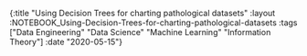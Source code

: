 {:title "Using Decision Trees for charting pathological datasets"
 :layout :NOTEBOOK_Using-Decision-Trees-for-charting-pathological-datasets
 :tags  ["Data Engineering" "Data Science" "Machine Learning" "Information Theory"]
 :date "2020-05-15"}


